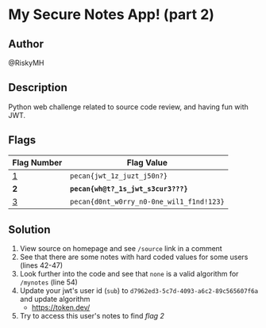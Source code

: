 # My Secure Notes App! (part 2)

## Author

@RiskyMH

## Description

Python web challenge related to source code review, and having fun with JWT.

## Flags

Flag Number|Flag Value
-|-
[1](../my-notes-app-1/)|`pecan{jwt_1z_juzt_j50n?}`
**2**|**`pecan{wh@t?_1s_jwt_s3cur3???}`**
[3](../my-notes-app-3/)|`pecan{d0nt_w0rry_n0-0ne_wil1_f1nd!123}`

## Solution

1. View source on homepage and see `/source` link in a comment
2. See that there are some notes with hard coded values for some users (lines 42-47)
3. Look further into the code and see that `none` is a valid algorithm for `/mynotes` (line 54)
4. Update your jwt's user id (`sub`) to `d7962ed3-5c7d-4093-a6c2-89c565607f6a` and update algorithm
     - <https://token.dev/>
5. Try to access this user's notes to find *flag 2*
